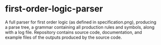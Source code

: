 # first-order-logic-parser
A full parser for first order logic (as defined in specification.png), producing a parse tree, a grammar containing all production rules and symbols, along with a log file.
Repository contains source code, documentation, and example files of the outputs produced by the source code.
